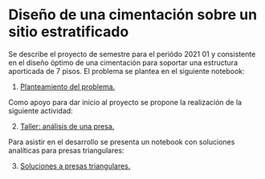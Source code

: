 # Diseño de una cimentación sobre un sitio estratificado

Se describe el proyecto de semestre para el periódo 2021 01 y consistente en el diseño óptimo de una
cimentación para soportar una estructura aporticada de 7 pisos. El problema se plantea en el
siguiente notebook:


1. [Planteamiento del problema.](https://nbviewer.jupyter.org/github/AppliedMechanics-EAFIT/modelacion_computacional/blob/master/proyectos/presa/planteamiento_presa.ipynb)

Como apoyo para dar inicio al proyecto se propone la realización de la
siguiente actividad:

2. [Taller: análisis de una presa.](https://nbviewer.jupyter.org/github/AppliedMechanics-EAFIT/modelacion_computacional/blob/master/proyectos/presa/taller_presa_trapezoidal.ipynb)

Para asistir en el desarrollo se presenta un notebook con soluciones analíticas
para presas triangulares:

3. [Soluciones a presas triangulares.](https://nbviewer.jupyter.org/github/AppliedMechanics-EAFIT/modelacion_computacional/blob/master/proyectos/presa/soluciones_analiticas.ipynb)
